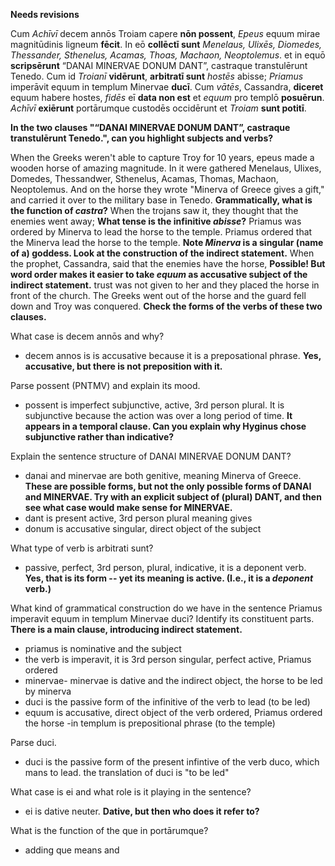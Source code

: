**Needs revisions**

Cum *Achīvī* decem annōs Troiam capere **nōn possent**, *Epeus* equum mirae magnitūdinis ligneum **fēcit**.
In eō **collēctī sunt** *Menelaus, Ulixēs, Diomedes, Thessander, Sthenelus, Acamas, Thoas, Machaon, Neoptolemus*.
et in equō **scripsērunt** “DANAI MINERVAE DONUM DANT”, castraque transtulērunt Tenedo.
Cum id *Troianī* **vidērunt**, **arbitratī sunt** *hostēs* abisse;
*Priamus* imperāvit equum in templum Minervae **ducī**.
Cum *vātēs*, Cassandra, **diceret** equum habere hostes, *fidēs* eī **data non est** et *equum* pro templō **posuērun**.
*Achīvī* **exiērunt** portārumque custodēs occidērunt et *Troiam* **sunt potitī**.

**In the two clauses "“DANAI MINERVAE DONUM DANT”, castraque transtulērunt Tenedo.", can you highlight subjects and verbs?**


When the Greeks weren't able to capture Troy for 10 years,
epeus made a wooden horse of amazing magnitude.
In it were gathered Menelaus, Ulixes, Domedes, Thessandwer, Sthenelus, Acamas, Thomas, Machaon, Neoptolemus.
And on the horse they wrote "Minerva of Greece gives a gift," and carried it over to the military base in Tenedo. **Grammatically, what is the function of *castra*?**
When the trojans saw it, they thought that the enemies went away; **What tense is the infinitive *abisse*?**
 Priamus was ordered by Minerva to lead the horse to the temple. Priamus ordered that the Minerva lead the horse to the temple. **Note *Minerva* is a singular (name of a) goddess.  Look at the construction of the indirect statement.**
When the prophet, Cassandra, said that the enemies have the horse, **Possible!  But word order makes it easier to take *equum* as accusative subject of the indirect statement.**
 trust was not given to her and they placed the horse in front of the church.
The Greeks went out of the horse
and the guard fell down and Troy was conquered. **Check the forms of the verbs of these two clauses.**

What case is decem annōs and why?
- decem annos is is accusative because it is a preposational phrase. **Yes, accusative, but there is not preposition with it.**

Parse possent (PNTMV) and explain its mood.
- possent is imperfect subjunctive, active, 3rd person plural. It is subjunctive because the action was over a long period of time. **It appears in a temporal clause.  Can you explain why Hyginus chose subjunctive rather than indicative?**

Explain the sentence structure of DANAI MINERVAE DONUM DANT?
- danai and minervae are both genitive, meaning Minerva of Greece. **These are possible forms, but not the only possible forms of DANAI and MINERVAE.  Try with an explicit subject of (plural) DANT, and then see what case would make sense for MINERVAE.**
- dant is present active, 3rd person plural meaning gives
- donum is accusative singular, direct object of the subject


What type of verb is arbitrati sunt?
- passive, perfect, 3rd person, plural, indicative, it is a deponent verb.  **Yes, that is its form -- yet its meaning is active. (I.e., it is a *deponent* verb.)**

What kind of grammatical construction do we have in the sentence Priamus imperavit equum in templum Minervae duci? Identify its constituent parts. **There is a main clause, introducing indirect statement.**
 - priamus is nominative and the subject
 - the verb is imperavit, it is 3rd person singular, perfect active, Priamus ordered
 - minervae- minervae is dative and the indirect object, the horse to be led by minerva
 - duci is the passive form of the infinitive of the verb to lead (to be led)
 - equum is accusative, direct object of the verb ordered, Priamus ordered the horse
 -in templum is prepositional phrase (to the temple)

Parse duci.
- duci is the passive form of the present infintive of the verb duco, which mans to lead. the translation of duci is "to be led"

What case is ei and what role is it playing in the sentence?
- ei is dative neuter.  **Dative, but then who does it refer to?**

What is the function of the que in portārumque?
- adding que means and
